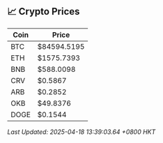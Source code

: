 ## 📈 Crypto Prices

| Coin | Price |
| ---- | ----- |
| BTC | $84594.5195 |
| ETH | $1575.7393 |
| BNB | $588.0098 |
| CRV | $0.5867 |
| ARB | $0.2852 |
| OKB | $49.8376 |
| DOGE | $0.1544 |

_Last Updated: 2025-04-18 13:39:03.64 +0800 HKT_